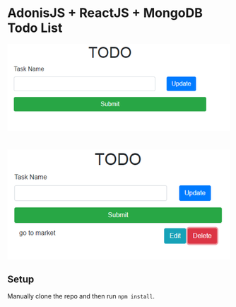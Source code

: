 # AdonisJS + ReactJS + MongoDB Todo List

![ReactJS Todo](../screenshots/react-todo.PNG)
#
![ReactJS Todo](../screenshots/react-todo2.PNG)


## Setup

Manually clone the repo and then run `npm install`.
